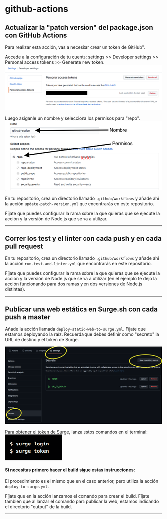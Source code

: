# github-actions

## Actualizar la "patch version" del package.json con GitHub Actions

Para realizar esta acción, vas a necesitar crear un token de GitHub".  

Accede a la configuración de tu cuenta: settings >> Developer settings >> Personal access tokens >> Generate new token.  
![github_token_01](assets/github_token_01.png)  

Luego asíganle un nombre y selecciona los permisos para "repo".  
![github_token_02](assets/github_token_02.png)  

En tu repositorio, crea un directorio llamado `.github/workflows` y añade ahí la acción `update-patch-version.yml` que encontrarás en este repositorio.  

Fíjate que puedes configurar la rama sobre la que quieras que se ejecute la acción y la versión de Node.js que se va a utilizar.  

------

## Correr los test y el linter con cada push y en cada pull request

En tu repositorio, crea un directorio llamado `.github/workflows` y añade ahí la acción `run-test-and-linter.yml` que encontrarás en este repositorio.  

Fíjate que puedes configurar la rama sobre la que quieras que se ejecute la acción y la versión de Node.js que se va a utilizar (en el ejemplo te dejo la acción funcionando para dos ramas y en dos versiones de Node.js distintas).

------

## Publicar una web estática en Surge.sh con cada push a master

Añade la acción llamada `deploy-static-web-to-surge.yml`. Fíjate que estamos deployando la raíz. Recuerda que debes definir como "secreto" la URL de destino y el token de Surge. 

![secret](assets/secret.png)

Para obtener el token de Surge, lanza estos comandos en el terminal:  
![token_surge](assets/token_surge.png)

####  Si necesitas primero hacer el build sigue estas instrucciones: 

El procedimiento es el mismo que en el caso anterior, pero utiliza la acción `deploy-to-surge.yml`.  

Fíjate que en la acción lanzamos el comando para crear el build. Fíjate también que al lanzar el comando para publicar la web, estamos indicando el directorio "output" de la build.

------